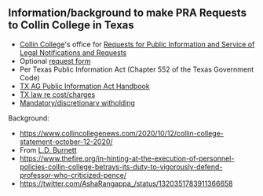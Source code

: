 ## Information/background to make PRA Requests to Collin College in Texas 

* [Collin College](https://www.collin.edu)'s office for [Requests for Public Information and Service of Legal Notifications and Requests ](https://www.collin.edu/aboutus/publicInfoRequest.html )
* Optional [request form](https://www.texasattorneygeneral.gov/sites/default/files/files/divisions/open-government/Public-Information-Request-Form-10-01-19.pdf)
* Per Texas Public Information Act (Chapter 552 of the Texas Government Code)
* [TX AG Public Information Act Handbook](https://www.texasattorneygeneral.gov/sites/default/files/files/divisions/open-government/publicinfo_hb.pdf)
* [TX law re cost/charges](https://texreg.sos.state.tx.us/public/readtac$ext.TacPage?sl=R&app=9&p_dir=&p_rloc=&p_tloc=&p_ploc=&pg=1&p_tac=&ti=1&pt=3&ch=70&rl=3)
* [Mandatory/discretionary  witholding](https://www.texasattorneygeneral.gov/open-government/members-public/confidential-information-under-public-information-act)

Background:
* https://www.collincollegenews.com/2020/10/12/collin-college-statement-october-12-2020/ 
* From [L.D. Burnett](http://savedbyhistory.blogspot.com/2020/10/legalese.html)
* https://www.thefire.org/in-hinting-at-the-execution-of-personnel-policies-collin-college-betrays-its-duty-to-vigorously-defend-professor-who-criticized-pence/  
* https://twitter.com/AshaRangappa_/status/1320351783911366658 


